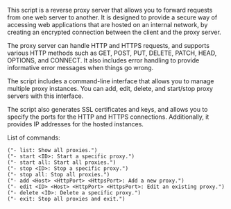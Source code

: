 This script is a reverse proxy server that allows you to forward requests from one web server to another. It is designed to provide a secure way of accessing web applications that are hosted on an internal network, by creating an encrypted connection between the client and the proxy server.

The proxy server can handle HTTP and HTTPS requests, and supports various HTTP methods such as GET, POST, PUT, DELETE, PATCH, HEAD, OPTIONS, and CONNECT. It also includes error handling to provide informative error messages when things go wrong.

The script includes a command-line interface that allows you to manage multiple proxy instances. You can add, edit, delete, and start/stop proxy servers with this interface.

The script also generates SSL certificates and keys, and allows you to specify the ports for the HTTP and HTTPS connections. Additionally, it provides IP addresses for the hosted instances.

List of commands:

    ("- list: Show all proxies.")
    ("- start <ID>: Start a specific proxy.")
    ("- start all: Start all proxies.")
    ("- stop <ID>: Stop a specific proxy.")
    ("- stop all: Stop all proxies.")
    ("- add <Host> <HttpPort> <HttpsPort>: Add a new proxy.")
    ("- edit <ID> <Host> <HttpPort> <HttpsPort>: Edit an existing proxy.")
    ("- delete <ID>: Delete a specific proxy.")
    ("- exit: Stop all proxies and exit.")
